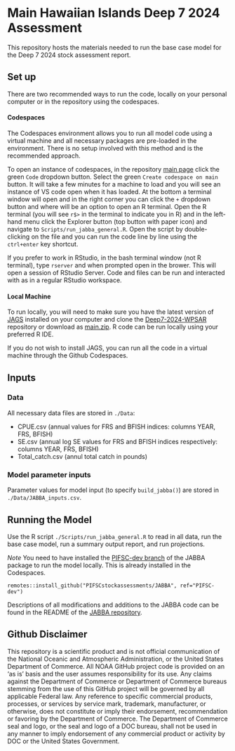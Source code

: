 # Main Hawaiian Islands Deep 7 2024 Assessment
This repository hosts the materials needed to run the base case model for the Deep 7 2024 stock assessment report. 

## Set up  
There are two recommended ways to run the code, locally on your personal computer or in the repository using the codespaces.  
#### Codespaces 
The Codespaces environment allows you to run all model code using a virtual machine and all necessary packages are pre-loaded in the environment. There is no setup involved with this method and is the recommended approach. 

To open an instance of codespaces, in the repository [main page](https://github.com/PIFSCstockassessments/Deep7-2024-WPSAR/tree/main) click the green `Code` dropdown button. Select the green `Create codespace on main` button. It will take a few minutes for a machine to load and you will see an instance of VS code open when it has loaded. At the bottom a terminal window will open and in the right corner you can click the `+` dropdown button and where will be an option to open an R terminal. Open the R terminal (you will see `r$>` in the terminal to indicate you in R) and in the left-hand menu click the Explorer button (top button with paper icon) and navigate to `Scripts/run_jabba_general.R`. Open the script by double-clicking on the file and you can run the code line by line using the `ctrl+enter` key shortcut. 

If you prefer to work in RStudio, in the bash terminal window (not R terminal), type `rserver` and when prompted open in the brower. This will open a session of RStudio Server. Code and files can be run and interacted with as in a regular RStudio workspace. 


#### Local Machine
To run locally, you will need to make sure you have the latest version of [JAGS](https://sourceforge.net/projects/mcmc-jags/) installed on your computer and clone the [Deep7-2024-WPSAR](https://github.com/PIFSCstockassessments/Deep7-2024-WPSAR) repository or download as [main.zip](https://github.com/PIFSCstockassessments/Deep7-2024-WPSAR/archive/refs/heads/main.zip). R code can be run locally using your preferred R IDE.

If you do not wish to install JAGS, you can run all the code in a virtual machine through the Github Codespaces. 

## Inputs  

### Data 
All necessary data files are stored in `./Data`: 
    
* CPUE.csv (annual values for FRS and BFISH indices: columns YEAR, FRS, BFISH)
* SE.csv (annual log SE values for FRS and BFISH indices respectively: columns YEAR, FRS, BFISH)
* Total_catch.csv (annul total catch in pounds)

### Model parameter inputs
Parameter values for model input (to specify `build_jabba()`) are stored in `./Data/JABBA_inputs.csv`. 

## Running the Model  
Use the R script `./Scripts/run_jabba_general.R` to read in all data, run the base case model, run a summary output report, and run projections. 

*Note* You need to have installed the [PIFSC-dev branch](https://github.com/PIFSCstockassessments/JABBA/tree/PIFSC-dev) of the JABBA package to run the model locally. This is already installed in the Codespaces. 

```
remotes::install_github("PIFSCstockassessments/JABBA", ref="PIFSC-dev")
```

Descriptions of all modifications and additions to the JABBA code can be found in the README of the [JABBA repository](https://github.com/PIFSCstockassessments/JABBA/tree/PIFSC-dev).


## Github Disclaimer

This repository is a scientific product and is not official communication of the National Oceanic and Atmospheric Administration, or the United States Department of Commerce. All NOAA GitHub project code is provided on an ‘as is’ basis and the user assumes responsibility for its use. Any claims against the Department of Commerce or Department of Commerce bureaus stemming from the use of this GitHub project will be governed by all applicable Federal law. Any reference to specific commercial products, processes, or services by service mark, trademark, manufacturer, or otherwise, does not constitute or imply their endorsement, recommendation or favoring by the Department of Commerce. The Department of Commerce seal and logo, or the seal and logo of a DOC bureau, shall not be used in any manner to imply endorsement of any commercial product or activity by DOC or the United States Government.
